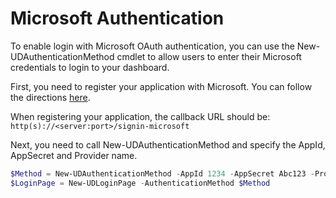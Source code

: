 # Microsoft Authentication 

To enable login with Microsoft OAuth authentication, you can use the New-UDAuthenticationMethod cmdlet to allow users to enter their Microsoft credentials to login to your dashboard. 

First, you need to register your application with Microsoft. You can follow the directions [here](https://docs.microsoft.com/en-us/aspnet/core/security/authentication/social/microsoft-logins?tabs=aspnetcore2x).

When registering your application, the callback URL should be: `http(s)://<server:port>/signin-microsoft`

Next, you need to call New-UDAuthenticationMethod and specify the AppId, AppSecret and Provider name. 

```powershell
$Method = New-UDAuthenticationMethod -AppId 1234 -AppSecret Abc123 -Provider Microsoft
$LoginPage = New-UDLoginPage -AuthenticationMethod $Method
```
